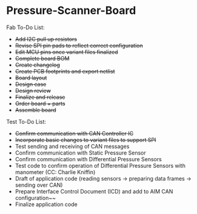 # Pressure-Scanner-Board

Fab To-Do List:
- ~~Add I2C pull up resistors~~
- ~~Revise SPI pin pads to reflect correct configuration~~
- ~~Edit MCU pins once variant files finalized~~
- ~~Complete board BOM~~
- ~~Create changelog~~
- ~~Create PCB footprints and export netlist~~
- ~~Board layout~~
- ~~Design case~~
- ~~Design review~~
- ~~Finalize and release~~
- ~~Order board + parts~~
- ~~Assemble board~~

Test To-Do List:
- ~~Confirm communication with CAN Controller IC~~
- ~~Incorporate basic changes to variant files to support SPI~~
- Test sending and receiving of CAN messages
- Confirm communication with Static Pressure Sensor
- Confirm communication with Differential Pressure Sensors
- Test code to confirm operation of Differential Pressure Sensors with manometer (CC: Charlie Kniffin)
- Draft of application code (reading sensors -> preparing data frames -> sending over CAN)
- Prepare Interface Control Document (ICD) and add to AIM CAN configuration~~
- Finalize application code